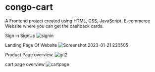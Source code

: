 # congo-cart
A Frontend project created using HTML, CSS, JavaScript. E-commerce Website where you can get the cashback cards.
 
Sign in SignUp
![signin](https://user-images.githubusercontent.com/99540875/213917048-2fe6f8df-ea21-4734-b087-355b53cb4352.png)
  
 
Landing Page Of Website
![Screenshot 2023-01-21 220505](https://user-images.githubusercontent.com/99540875/213877193-9c72edd7-fd66-4119-bd95-39d1dcf8d857.png)

Product Page overview.
![git2](https://user-images.githubusercontent.com/99540875/213916814-f188fa83-8693-4b76-b278-b3e5ce0bf3bd.png)

cart page overview
![cartpage](https://user-images.githubusercontent.com/99540875/213916887-a60e6e39-c8a1-4d8f-905e-ff3e406fa5e5.png)
